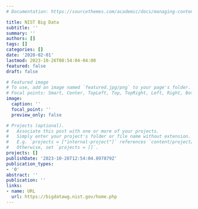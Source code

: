 ```yaml
---
# Documentation: https://sourcethemes.com/academic/docs/managing-content/

title: NIST Big Data
subtitle: ''
summary: ''
authors: []
tags: []
categories: []
date: '2020-02-01'
lastmod: 2023-10-26T08:54:04-04:00
featured: false
draft: false

# Featured image
# To use, add an image named `featured.jpg/png` to your page's folder.
# Focal points: Smart, Center, TopLeft, Top, TopRight, Left, Right, BottomLeft, Bottom, BottomRight.
image:
  caption: ''
  focal_point: ''
  preview_only: false

# Projects (optional).
#   Associate this post with one or more of your projects.
#   Simply enter your project's folder or file name without extension.
#   E.g. `projects = ["internal-project"]` references `content/project/deep-learning/index.md`.
#   Otherwise, set `projects = []`.
projects: []
publishDate: '2023-10-26T12:54:04.897879Z'
publication_types:
- '0'
abstract: ''
publication: ''
links:
- name: URL
  url: https://bigdatawg.nist.gov/home.php
---
```

